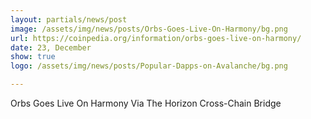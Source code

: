 ```yaml
---
layout: partials/news/post
image: /assets/img/news/posts/Orbs-Goes-Live-On-Harmony/bg.png
url: https://coinpedia.org/information/orbs-goes-live-on-harmony/
date: 23, December
show: true
logo: /assets/img/news/posts/Popular-Dapps-on-Avalanche/bg.png

---
```



Orbs Goes Live On Harmony Via The Horizon Cross-Chain Bridge
